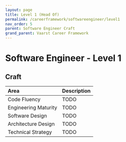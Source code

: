 ```yaml
---
layout: page
title: Level 1 (Head Of)
permalink: /careerframework/softwareengineer/level1
nav_order: 5
parent: Software Engineer Craft
grand_parent: Vaarst Career Framework
---
```


# Software Engineer - Level 1

## Craft

|Area          | Description       |
|:-------------|:------------------|
| Code Fluency | TODO |
| Engineering Maturity | TODO |
| Software Design | TODO |
| Architecture Design | TODO |
| Technical Strategy | TODO |
